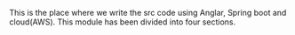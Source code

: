 This is the place where we write the src code using Anglar, Spring boot and cloud(AWS).
This module has been divided into four sections.